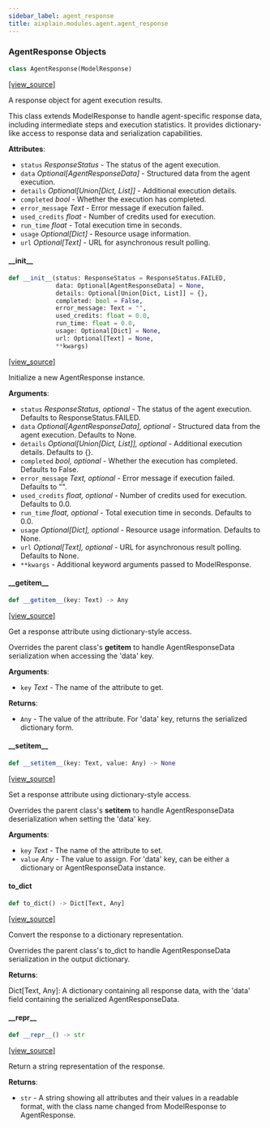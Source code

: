 ```yaml
---
sidebar_label: agent_response
title: aixplain.modules.agent.agent_response
---
```


### AgentResponse Objects

```python
class AgentResponse(ModelResponse)
```

[[view_source]](https://github.com/aixplain/aiXplain/blob/main/aixplain/modules/agent/agent_response.py#L7)

A response object for agent execution results.

This class extends ModelResponse to handle agent-specific response data,
including intermediate steps and execution statistics. It provides dictionary-like
access to response data and serialization capabilities.

**Attributes**:

- `status` _ResponseStatus_ - The status of the agent execution.
- `data` _Optional[AgentResponseData]_ - Structured data from the agent execution.
- `details` _Optional[Union[Dict, List]]_ - Additional execution details.
- `completed` _bool_ - Whether the execution has completed.
- `error_message` _Text_ - Error message if execution failed.
- `used_credits` _float_ - Number of credits used for execution.
- `run_time` _float_ - Total execution time in seconds.
- `usage` _Optional[Dict]_ - Resource usage information.
- `url` _Optional[Text]_ - URL for asynchronous result polling.

#### \_\_init\_\_

```python
def __init__(status: ResponseStatus = ResponseStatus.FAILED,
             data: Optional[AgentResponseData] = None,
             details: Optional[Union[Dict, List]] = {},
             completed: bool = False,
             error_message: Text = "",
             used_credits: float = 0.0,
             run_time: float = 0.0,
             usage: Optional[Dict] = None,
             url: Optional[Text] = None,
             **kwargs)
```

[[view_source]](https://github.com/aixplain/aiXplain/blob/main/aixplain/modules/agent/agent_response.py#L25)

Initialize a new AgentResponse instance.

**Arguments**:

- `status` _ResponseStatus, optional_ - The status of the agent execution.
  Defaults to ResponseStatus.FAILED.
- `data` _Optional[AgentResponseData], optional_ - Structured data from the
  agent execution. Defaults to None.
- `details` _Optional[Union[Dict, List]], optional_ - Additional execution
  details. Defaults to \{}.
- `completed` _bool, optional_ - Whether the execution has completed.
  Defaults to False.
- `error_message` _Text, optional_ - Error message if execution failed.
  Defaults to &quot;&quot;.
- `used_credits` _float, optional_ - Number of credits used for execution.
  Defaults to 0.0.
- `run_time` _float, optional_ - Total execution time in seconds.
  Defaults to 0.0.
- `usage` _Optional[Dict], optional_ - Resource usage information.
  Defaults to None.
- `url` _Optional[Text], optional_ - URL for asynchronous result polling.
  Defaults to None.
- `**kwargs` - Additional keyword arguments passed to ModelResponse.

#### \_\_getitem\_\_

```python
def __getitem__(key: Text) -> Any
```

[[view_source]](https://github.com/aixplain/aiXplain/blob/main/aixplain/modules/agent/agent_response.py#L76)

Get a response attribute using dictionary-style access.

Overrides the parent class&#x27;s __getitem__ to handle AgentResponseData
serialization when accessing the &#x27;data&#x27; key.

**Arguments**:

- `key` _Text_ - The name of the attribute to get.
  

**Returns**:

- `Any` - The value of the attribute. For &#x27;data&#x27; key, returns the
  serialized dictionary form.

#### \_\_setitem\_\_

```python
def __setitem__(key: Text, value: Any) -> None
```

[[view_source]](https://github.com/aixplain/aiXplain/blob/main/aixplain/modules/agent/agent_response.py#L93)

Set a response attribute using dictionary-style access.

Overrides the parent class&#x27;s __setitem__ to handle AgentResponseData
deserialization when setting the &#x27;data&#x27; key.

**Arguments**:

- `key` _Text_ - The name of the attribute to set.
- `value` _Any_ - The value to assign. For &#x27;data&#x27; key, can be either a
  dictionary or AgentResponseData instance.

#### to\_dict

```python
def to_dict() -> Dict[Text, Any]
```

[[view_source]](https://github.com/aixplain/aiXplain/blob/main/aixplain/modules/agent/agent_response.py#L111)

Convert the response to a dictionary representation.

Overrides the parent class&#x27;s to_dict to handle AgentResponseData
serialization in the output dictionary.

**Returns**:

  Dict[Text, Any]: A dictionary containing all response data, with the
  &#x27;data&#x27; field containing the serialized AgentResponseData.

#### \_\_repr\_\_

```python
def __repr__() -> str
```

[[view_source]](https://github.com/aixplain/aiXplain/blob/main/aixplain/modules/agent/agent_response.py#L125)

Return a string representation of the response.

**Returns**:

- `str` - A string showing all attributes and their values in a readable format,
  with the class name changed from ModelResponse to AgentResponse.


